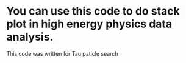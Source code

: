 # You can use this code to do stack plot in high energy physics data analysis.
This code was written for Tau paticle search

